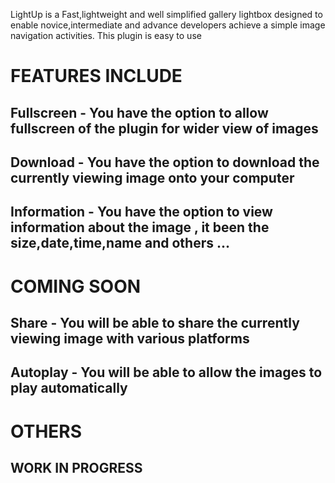 
LightUp is a Fast,lightweight and well simplified gallery lightbox designed to enable novice,intermediate and advance developers achieve a simple image navigation activities. This plugin is easy to use

# FEATURES INCLUDE
## Fullscreen - You have the option to allow fullscreen of the plugin for wider view of images 
## Download - You have the option to download the currently viewing image onto your computer
## Information - You have the option to view information about the image , it been the size,date,time,name and others ...


# COMING SOON
## Share - You will be able to share the currently viewing image with various platforms
## Autoplay - You will be able to allow the images to play automatically

# OTHERS
## WORK IN PROGRESS 

